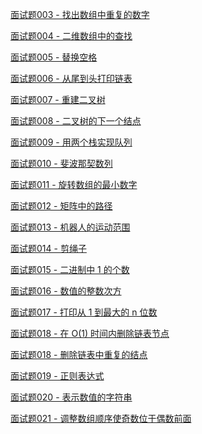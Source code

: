 [面试题003 - 找出数组中重复的数字]()

[面试题004 - 二维数组中的查找]()

[面试题005 - 替换空格]()

[面试题006 - 从尾到头打印链表]()

[面试题007 - 重建二叉树]()

[面试题008 - 二叉树的下一个结点]()

[面试题009 - 用两个栈实现队列]()

[面试题010 - 斐波那契数列]()

[面试题011 - 旋转数组的最小数字]()

[面试题012 - 矩阵中的路径]()

[面试题013 - 机器人的运动范围]()

[面试题014 - 剪绳子]()

[面试题015 - 二进制中 1 的个数]()

[面试题016 - 数值的整数次方]()

[面试题017 - 打印从 1 到最大的 n 位数]()

[面试题018 - 在 O(1) 时间内删除链表节点]()

[面试题018 - 删除链表中重复的结点]()

[面试题019 - 正则表达式]()

[面试题020 - 表示数值的字符串]()

[面试题021 - 调整数组顺序使奇数位于偶数前面]()